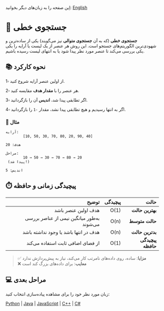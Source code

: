 اِین صفحه را به زبان‌های دیگر بخوانید: [English](/search/linear-search/README.md)

# 🔎 جستجوی خطی

**جستجوی خطی** (که به آن **جستجوی متوالی** نیز می‌گویند) یکی از ساده‌ترین و شهودی‌ترین الگوریتم‌های جستجو است. این روش هر عنصر از یک لیست یا آرایه را یکی یکی بررسی می‌کند تا عنصر مورد نظر پیدا شود یا به انتهای لیست رسیده باشیم.


## 📚 نحوه کارکرد

1​▫️​ از اولین عنصر آرایه شروع کنید.

2​▫️​ هر عنصر را با **مقدار هدف** مقایسه کنید.

3​▫️​ اگر تطابقی پیدا شد، **اندیس** آن را بازگردانید.

4​▫️​ اگر به انتها رسیدیم و هیچ تطابقی پیدا نشد، مقدار `-1` را بازگردانید.

### 🔄 مثال
```text
آرایه: 
        ‭[10, 50, 30, 70, 80, 20, 90, 40]‬

هدف: 20

مراحل:
        ‭10 → 50 → 30 → 70 → 80 → 20‬ 
 (پیدا شد!)

اندیس: 5
```


## ⏱️ پیچیدگی زمانی و حافظه

| توضیح | پیچیدگی | حالت |
|--------:|----------:|--------:|
| هدف اولین عنصر باشد | O(1) | **بهترین حالت** |
| به‌طور میانگین نیمی از عناصر بررسی می‌شوند | O(n) | **حالت متوسط** |
| هدف در انتها باشد یا وجود نداشته باشد | O(n) | **بدترین حالت** |
| از فضای اضافی ثابت استفاده می‌کند | O(1) | **پیچیدگی حافظه** |


> ✅ **مزایا**: ساده، روی داده‌های نامرتب کار می‌کند، نیاز به پیش‌پردازش ندارد  
> ❌ **معایب**: برای داده‌های بزرگ کند است


## 💻 مراحل بعدی

زبان مورد نظر خود را برای مشاهده پیاده‌سازی انتخاب کنید:

[Python](/search/array-based-search/linear-search/python/) | [Java](/search/array-based-search/linear-search/java/) | [JavaScript](/search/array-based-search/linear-search/javascript/) | [C++](/search/array-based-search/linear-search/cpp/) | [C#](/search/array-based-search/linear-search/csharp/)